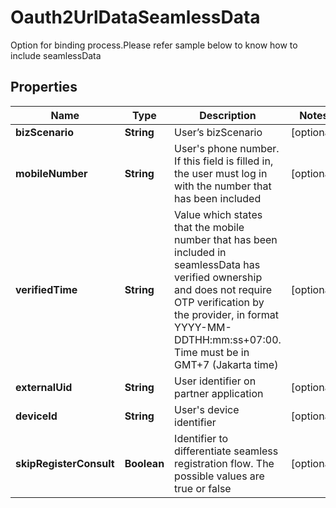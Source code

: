 

# Oauth2UrlDataSeamlessData

Option for binding process.Please refer sample below to know how to include seamlessData

## Properties

| Name | Type | Description | Notes |
|------------ | ------------- | ------------- | -------------|
|**bizScenario** | **String** | User’s bizScenario |  [optional] |
|**mobileNumber** | **String** | User's phone number. If this field is filled in, the user must log in with the number that has been included |  [optional] |
|**verifiedTime** | **String** | Value which states that the mobile number that has been included in seamlessData has verified ownership and does not require OTP verification by the provider, in format YYYY-MM-DDTHH:mm:ss+07:00. Time must be in GMT+7 (Jakarta time) |  [optional] |
|**externalUid** | **String** | User identifier on partner application |  [optional] |
|**deviceId** | **String** | User's device identifier |  [optional] |
|**skipRegisterConsult** | **Boolean** | Identifier to differentiate seamless registration flow. The possible values are true or false |  [optional] |



